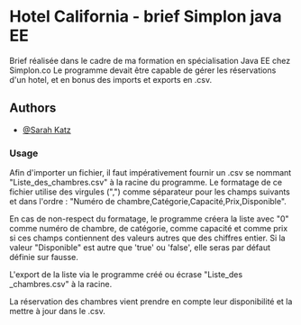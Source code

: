 # Hotel California - brief Simplon java EE

Brief réalisée dans le cadre de ma formation en spécialisation Java EE chez Simplon.co
Le programme devait être capable de gérer les réservations d'un hotel, et en bonus des imports et exports en .csv.


## Authors

- [@Sarah Katz](https://github.com/Sarah-Katz)

### Usage

Afin d'importer un fichier, il faut impérativement fournir un .csv se nommant "Liste_des_chambres.csv" à la racine du programme.
Le formatage de ce fichier utilise des virgules (",") comme séparateur pour les champs suivants et dans l'ordre :
"Numéro de chambre,Catégorie,Capacité,Prix,Disponible".

En cas de non-respect du formatage, le programme créera la liste avec "0" comme numéro de chambre, de catégorie, comme capacité et comme prix si ces champs contiennent des valeurs autres que des chiffres entier.
Si la valeur "Disponible" est autre que 'true' ou 'false', elle seras par défaut définie sur fausse.

L'export de la liste via le programme créé ou écrase "Liste_des _chambres.csv" à la racine.

La réservation des chambres vient prendre en compte leur disponibilité et la mettre à jour dans le .csv.